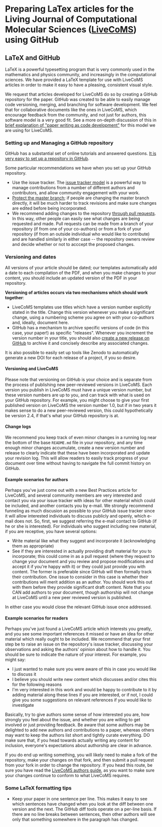 # Preparing LaTex articles for the Living Journal of Computational Molecular Sciences ([LiveCoMS](http://www.livecomsjournal.org/)) using GitHub

## LaTeX and GitHub

LaTeX is a powerful typesetting program that is very commonly used in the mathematics and physics community, and increasingly in the computational sciences.
We have provided a LaTeX template for use with LiveCoMS articles in order to make it easy to have a pleasing, consistent visual style.

We request that articles developed for LiveCoMS do so by creating a GitHub repository for the paper.
GitHub was created to be able to easily manage code versioning, merging, and branching for software development.
We feel that for collaborative documents like the ones in LiveCoMS, which encourage feedback from the community, and not just for authors, this software model is a very good fit.
See a more on-depth discussion of this in [brief explanation of "paper writing as code development"](http://https://github.com/livecomsjournal/journal_information/blob/master/editorial_material/PAPER_CODE.md) for this model we are using for LiveCoMS.

### Setting up and Managing a GitHub repository

GitHub has a substantial set of online tutorials and answered questions.  [It is very easy to set up a repository in GitHub](https://help.github.com/articles/create-a-repo/).

Some particular recommendations we have when you set up your GitHub repository.
- Use the issue tracker.  The [issue tracker model](https://guides.github.com/features/issues/) is a powerful way to manage contributions from a number of different authors and contributors, and allow community engagement with your work.
- [Protect the master branch](https://help.github.com/articles/about-protected-branches/); if people are changing the master branch directly, it will be much harder to track revisions and make sure changes are edited before being incorporated.
- We recommend adding changes to the repository [through pull requests](https://help.github.com/articles/proposing-changes-to-your-work-with-pull-requests/). In this way, other people can easily see what changes are being requested and made. Pull requests can be made from a branch of your repository (if from one of your co-authors) or from a fork of your repository (if from an outside individual who would like to contribute) and are handled similarly in either case -- the repository owners review and decide whether or not to acccept the proposed changes.

### Versioning and dates

All versions of your article should be dated; our templates automatically add a date to each compilation of the PDF, and when you make changes to your content, you should include an updated version of the PDF in your repository.

**Versioning of articles occurs via two mechanisms which should work together**:
- LiveCoMS templates use titles which have a version number explicitly stated in the title. Change this version whenever you make a significant change, using a numbering scheme you agree on with your co-authors and, ideally, document here.
- GitHub has a mechanism to archive specific versions of code (in this case, your paper!) as specific "releases". Whenever you increment the version number in your title, you should also [create a new release on GitHub](https://help.github.com/articles/creating-releases/) to archive it and concisely describe any associated changes.

It is also possible to easily set up tools like Zenodo to automatically generate a new DOI for each release of a project, if you so desire.

#### Versioning and LiveCoMS

Please note that versioning on GitHub is your choice and is separate from the process of publishing new peer-reviewed versions in LiveCoMS.
Each version you publish in LiveCoMS must have a unique version number, but these version numbers are up to you, and can track with what is used on your GitHub repository.
For example, you might choose to give your first published version on LiveCoMS the version number 1.0, but if in two years it makes sense to do a new peer-reviewed version, this could hypothetically be version 2.4, if that's what your GitHub repository is at.

#### Change logs

We recommend you keep track of even minor changes in a running log near the bottom of the base `README.md` file in your repository, and any time enough minor changes accumulate, create a new version number and release to clearly indicate that these have been incorporated and update your revision log.
This will allow readers to easily track progress of your document over time without having to navigate the full commit history on GitHub.

#### Example scenarios for authors

Perhaps you've just come out with a new Best Practices article for LiveCoMS, and several community members are very interested and contact you via your issue tracker with ideas for other material which could be included, and another contacts you by e-mail.
We strongly recommend funneling as much discusion as possible to your GitHub issue tracker since it will allow interested individuals to discuss publicly and openly, which e-mail does not.
So, first, we suggest referring the e-mail contact to GitHub (if he or she is interested).
For individuals who suggest including new material, if you are receptive, you have several options:
- Write material like what they suggest and incorporate it (acknowledging them as appropriate)
- See if they are interested in actually providing draft material for you to incorporate; this could come in as a pull request (where they request to change your document and you review and propose modifications and accept it if you're happy with it) or they could just provide you with content. The former is preferable since GitHub will then formally track their contribution. One issue to consider in this case is whether their contributions will merit addition as an author. You should work this out with them before they provide significant draft content. Note that you CAN add authors to your document, though authorship will not change at LiveCoMS until a new peer reviewed version is published.

In either case you would close the relevant GitHub issue once addressed.

#### Example scenarios for readers

Perhaps you've just found a LiveCoMS article which interests you greatly, and you see some important references it missed or have an idea for other material which really ought to be included.
We recommend that your first step be to raise an issue on the repository's issue tracker, discussing your observations and asking the authors' opinion about how to handle it.
You should be sure to indicate the nature of your interest.
For example, you might say:
- I just wanted to make sure you were aware of this in case you would like to discuss it
- I believe you should write new content which discusses and/or cites this for the following reasons
- I'm very interested in this work and would be happy to contribute to it by adding material along these lines if you are interested, or if not, I could give you some suggestions on relevant references if you would like to investigate

Basically, try to give authors some sense of how interested you are, how strongly you feel about the issue, and whether you are willing to get involved or just providing feedback.
Be aware that some authors may be delighted to add new authors and contributions to a paper, whereas others may want to keep the authors list short and tightly curate everything.
DO make sure that, if you head towards actually writing any content for inclusion, everyone's expectations about authorship are clear in advance.

If you do end up writing something, you will likely need to make a fork of the repository, make your changes on that fork, and then submit a pull request from your fork in order to change the repository.
If you head this route, be sure you have read the [LiveCoMS authors guide](https://livecomsjournal.github.io/authors/), as you want to make sure your changes continue to conform to what LiveCoMS requires.

### Some LaTeX formatting tips

- Keep your paper in one sentence per line.  This makes it easy to see which sentences have changed when you look at the diff between one version and the next.  The GitHub diff tools operate on a per-line basis. If there are no line breaks between sentences, then other authors will see only that something somewhere in the paragraph has changed.
